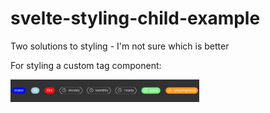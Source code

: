 # svelte-styling-child-example
Two solutions to styling - I'm not sure which is better

For styling a custom tag component:

<img src="https://github.com/TIKramer/svelte-styling-child-example/blob/main/example.png" width='60%' height="30%">

